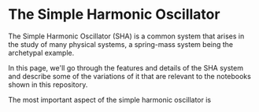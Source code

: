 # The Simple Harmonic Oscillator

The Simple Harmonic Oscillator (SHA) is a common system that arises in the study of many physical systems, a spring-mass system being the archetypal example.

In this page, we'll go through the features and details of the SHA system and describe some of the variations of it that are relevant to the notebooks shown in this repository.

The most important aspect of the simple harmonic oscillator is